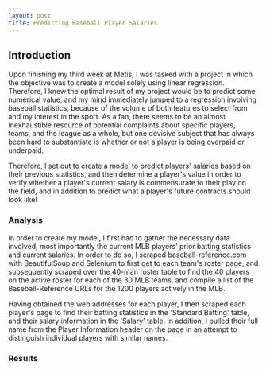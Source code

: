 ```yaml
---
layout: post
title: Predicting Baseball Player Salaries
---
```


## Introduction

Upon finishing my third week at Metis, I was tasked with a project in which the objective was to create a model solely using linear regression. Therefore, I knew the optimal result of my project would be to predict some numerical value, and my mind immediately jumped to a regression involving baseball statistics, because of the volume of both features to select from and my interest in the sport. As a fan, there seems to be an almost inexhaustible resource of potential complaints about specific players, teams, and the league as a whole, but one devisive subject that has always been hard to substantiate is whether or not a player is being overpaid or underpaid.

Therefore, I set out to create a model to predict players' salaries based on their previous statistics, and then determine a player's value in order to verify whether a player's current salary is commensurate to their play on the field, and in addition to predict what a player's future contracts should look like!

### Analysis

In order to create my model, I first had to gather the necessary data involved, most importantly the current MLB players' prior batting statistics and current salaries. In order to do so, I scraped baseball-reference.com with BeautifulSoup and Selenium to first get to each team's roster page, and subsequently scraped over the 40-man roster table to find the 40 players on the active roster for each of the 30 MLB teams, and compile a list of the Baseball-Reference URLs for the 1200 players actively in the MLB.

Having obtained the web addresses for each player, I then scraped each player's page to find their batting statistics in the 'Standard Batting' table, and their salary information in the 'Salary' table. In addition, I pulled their full name from the Player Information header on the page in an attempt to distinguish individual players with similar names.

### Results


